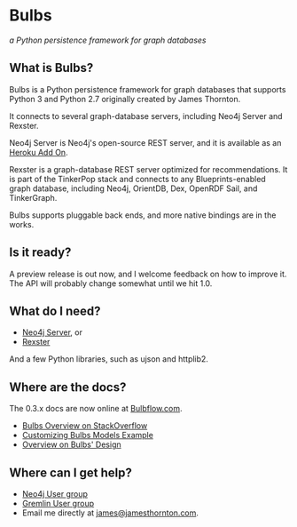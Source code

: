 # Bulbs

_a Python persistence framework for graph databases_


## What is Bulbs?

Bulbs is a Python persistence framework for graph databases that supports
Python 3 and Python 2.7 originally created by James Thornton.

It connects to several graph-database servers, including Neo4j Server and Rexster.

Neo4j Server is Neo4j's open-source REST server, and it is available as an
[Heroku Add On](http://addons.heroku.com/neo4j).

Rexster is a graph-database REST server optimized for recommendations.
It is part of the  TinkerPop stack and connects to any Blueprints-enabled
graph database, including Neo4j, OrientDB, Dex, OpenRDF Sail, and TinkerGraph.

Bulbs supports pluggable back ends, and more native bindings are in the works.

## Is it ready?

A preview release is out now, and I welcome feedback on how to improve it.
The API will probably change somewhat until we hit 1.0.

## What do I need?

* [Neo4j Server](http://neo4j.org/), or
* [Rexster](https://github.com/tinkerpop/rexster)

And a few Python libraries, such as ujson and httplib2.

## Where are the docs?

The 0.3.x docs are now online at [Bulbflow.com](http://bulbflow.com).


* [Bulbs Overview on StackOverflow](http://stackoverflow.com/tags/bulbs/info)
* [Customizing Bulbs Models Example](http://stackoverflow.com/a/16764036/161085)
* [Overview on Bulbs' Design](http://stackoverflow.com/a/15358024/161085)

## Where can I get help?

* [Neo4j User group](https://groups.google.com/forum/#!forum/neo4j)
* [Gremlin User group](https://groups.google.com/forum/#!forum/gremlin-users)
* Email me directly at james@jamesthornton.com.

